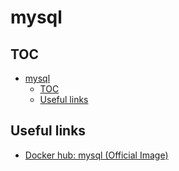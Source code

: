 # mysql

## TOC

- [mysql](#mysql)
  - [TOC](#toc)
  - [Useful links](#useful-links)

## Useful links

- [Docker hub: mysql (Official Image)](https://hub.docker.com/_/mysql)


